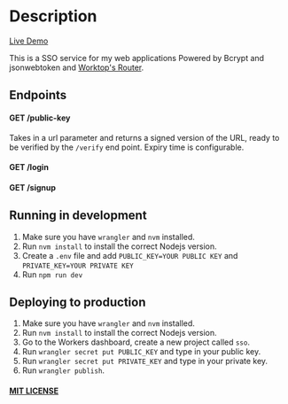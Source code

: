 # Description

[Live Demo](https://sso.namdao.dev/)

This is a SSO service for my web applications Powered by Bcrypt and jsonwebtoken and [Worktop's Router](https://github.com/lukeed/worktop).

## Endpoints

#### GET /public-key
Takes in a url parameter and returns a signed version of the URL, ready to be verified by the `/verify` end point.
Expiry time is configurable.

#### GET /login
#### GET /signup

## Running in development

1. Make sure you have `wrangler` and `nvm` installed. 
2. Run `nvm install` to install the correct Nodejs version.
3. Create a `.env` file and add `PUBLIC_KEY=YOUR PUBLIC KEY` and `PRIVATE_KEY=YOUR PRIVATE KEY`
4. Run `npm run dev`

## Deploying to production
1. Make sure you have `wrangler` and `nvm` installed.
2. Run `nvm install` to install the correct Nodejs version.
3. Go to the Workers dashboard, create a new project called `sso`.
4. Run `wrangler secret put PUBLIC_KEY` and type in your public key.
5. Run `wrangler secret put PRIVATE_KEY` and type in your private key.
6. Run `wrangler publish`.

#### [MIT LICENSE](LICENSE)